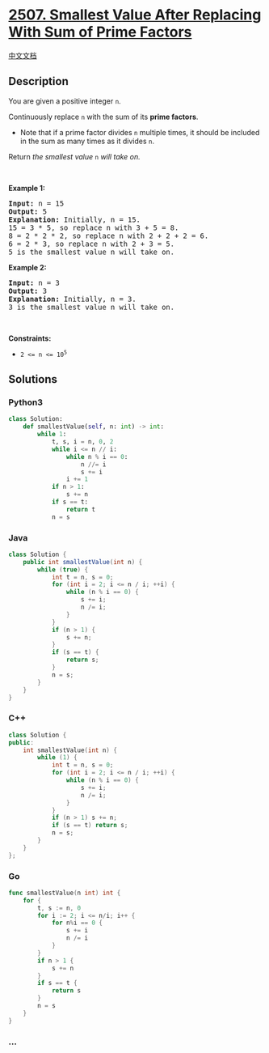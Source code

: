 # [2507. Smallest Value After Replacing With Sum of Prime Factors](https://leetcode.com/problems/smallest-value-after-replacing-with-sum-of-prime-factors)

[中文文档](/solution/2500-2599/2507.Smallest%20Value%20After%20Replacing%20With%20Sum%20of%20Prime%20Factors/README.md)

## Description

<p>You are given a positive integer <code>n</code>.</p>

<p>Continuously replace <code>n</code> with the sum of its <strong>prime factors</strong>.</p>

<ul>
	<li>Note that if a prime factor divides <code>n</code> multiple times, it should be included in the sum as many times as it divides <code>n</code>.</li>
</ul>

<p>Return <em>the smallest value </em><code>n</code><em> will take on.</em></p>

<p>&nbsp;</p>
<p><strong class="example">Example 1:</strong></p>

<pre>
<strong>Input:</strong> n = 15
<strong>Output:</strong> 5
<strong>Explanation:</strong> Initially, n = 15.
15 = 3 * 5, so replace n with 3 + 5 = 8.
8 = 2 * 2 * 2, so replace n with 2 + 2 + 2 = 6.
6 = 2 * 3, so replace n with 2 + 3 = 5.
5 is the smallest value n will take on.
</pre>

<p><strong class="example">Example 2:</strong></p>

<pre>
<strong>Input:</strong> n = 3
<strong>Output:</strong> 3
<strong>Explanation:</strong> Initially, n = 3.
3 is the smallest value n will take on.
</pre>

<p>&nbsp;</p>
<p><strong>Constraints:</strong></p>

<ul>
	<li><code>2 &lt;= n &lt;= 10<sup>5</sup></code></li>
</ul>

## Solutions

<!-- tabs:start -->

### **Python3**

```python
class Solution:
    def smallestValue(self, n: int) -> int:
        while 1:
            t, s, i = n, 0, 2
            while i <= n // i:
                while n % i == 0:
                    n //= i
                    s += i
                i += 1
            if n > 1:
                s += n
            if s == t:
                return t
            n = s
```

### **Java**

```java
class Solution {
    public int smallestValue(int n) {
        while (true) {
            int t = n, s = 0;
            for (int i = 2; i <= n / i; ++i) {
                while (n % i == 0) {
                    s += i;
                    n /= i;
                }
            }
            if (n > 1) {
                s += n;
            }
            if (s == t) {
                return s;
            }
            n = s;
        }
    }
}
```

### **C++**

```cpp
class Solution {
public:
    int smallestValue(int n) {
        while (1) {
            int t = n, s = 0;
            for (int i = 2; i <= n / i; ++i) {
                while (n % i == 0) {
                    s += i;
                    n /= i;
                }
            }
            if (n > 1) s += n;
            if (s == t) return s;
            n = s;
        }
    }
};
```

### **Go**

```go
func smallestValue(n int) int {
	for {
		t, s := n, 0
		for i := 2; i <= n/i; i++ {
			for n%i == 0 {
				s += i
				n /= i
			}
		}
		if n > 1 {
			s += n
		}
		if s == t {
			return s
		}
		n = s
	}
}
```

### **...**

```

```

<!-- tabs:end -->
